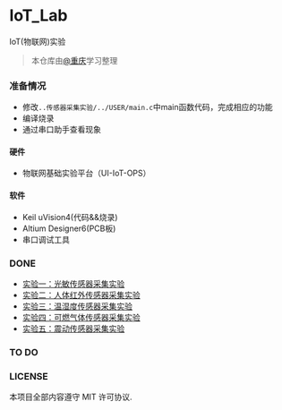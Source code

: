 # IoT_Lab
IoT(物联网)实验 

>本仓库由[@重庆](https://github.com/HuangCongQing/IoT_Lab)学习整理

### 准备情况
* 修改`..传感器采集实验/../USER/main.c`中main函数代码，完成相应的功能
* 编译烧录
* 通过串口助手查看现象

#### 硬件
* 物联网基础实验平台（UI-IoT-OPS）

#### 软件
* Keil uVision4(代码&&烧录)
* Altium Designer6(PCB板)
* 串口调试工具

### DONE
* [实验一：光敏传感器采集实验](./Records/01光敏传感器实验记录.md)
* [实验二：人体红外传感器采集实验](./Records/02人体红外传感器采集实验.md)
* [实验三：温湿度传感器采集实验](./Records/03温湿度传感器采集实验.md)
* [实验四：可燃气体传感器采集实验](./Records/04可燃气体传感器采集实验.md)
* [实验五：震动传感器采集实验](./Records/05震动传感器采集实验.md)

### TO DO

### LICENSE

本项目全部内容遵守 MIT 许可协议.